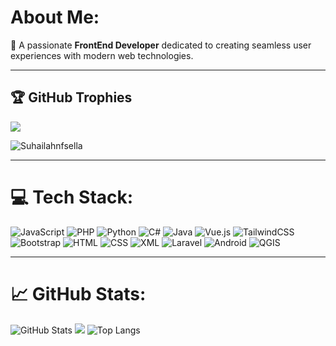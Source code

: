 # About Me:

👋 A passionate **FrontEnd Developer** dedicated to creating seamless user experiences with modern web technologies.

---

## 🏆 GitHub Trophies

![](https://github-profile-trophy.vercel.app/?username=Suhailahnfsella&theme=tokyonight&no-frame=false&no-bg=false&margin-w=4)

<p align="left"> <img src="https://komarev.com/ghpvc/?username=Suhailahnfsella&label=Profile%20views&color=0000FF&style=for-the-badge" alt="Suhailahnfsella" /> </p>

---

# 💻 Tech Stack:
![JavaScript](https://img.shields.io/badge/javascript-%23323330.svg?style=for-the-badge&logo=javascript&logoColor=%23F7DF1E)  ![PHP](https://img.shields.io/badge/php-%23777BB4.svg?style=for-the-badge&logo=php&logoColor=white)  ![Python](https://img.shields.io/badge/python-3670A0?style=for-the-badge&logo=python&logoColor=ffdd54)  ![C#](https://img.shields.io/badge/c%23-%23239120.svg?style=for-the-badge&logo=csharp&logoColor=white)  ![Java](https://img.shields.io/badge/java-%23ED8B00.svg?style=for-the-badge&logo=openjdk&logoColor=white)  ![Vue.js](https://img.shields.io/badge/vuejs-%2335495e.svg?style=for-the-badge&logo=vue-dot-js&logoColor=%234FC08D)  ![TailwindCSS](https://img.shields.io/badge/tailwindcss-%2338B2AC.svg?style=for-the-badge&logo=tailwind-css&logoColor=white)  ![Bootstrap](https://img.shields.io/badge/bootstrap-%23563D7C.svg?style=for-the-badge&logo=bootstrap&logoColor=white)  ![HTML](https://img.shields.io/badge/html5-%23E34F26.svg?style=for-the-badge&logo=html5&logoColor=white)  ![CSS](https://img.shields.io/badge/css3-%231572B6.svg?style=for-the-badge&logo=css3&logoColor=white)  ![XML](https://img.shields.io/badge/xml-%23f0db4f.svg?style=for-the-badge&logo=xml&logoColor=white)  ![Laravel](https://img.shields.io/badge/laravel-%23FF2D20.svg?style=for-the-badge&logo=laravel&logoColor=white)  ![Android](https://img.shields.io/badge/android-%233DDC84.svg?style=for-the-badge&logo=android&logoColor=white)  ![QGIS](https://img.shields.io/badge/qgis-%234C771F.svg?style=for-the-badge&logo=qgis&logoColor=white)

---

# 📈 GitHub Stats:

![GitHub Stats](https://github-readme-stats.vercel.app/api?username=Suhailahnfsella&show_icons=true&theme=tokyonight)
![](https://github-readme-streak-stats.herokuapp.com/?user=Suhailahnfsella&theme=tokyonight&hide_border=false)
![Top Langs](https://github-readme-stats.vercel.app/api/top-langs/?username=Suhailahnfsella&layout=compact&theme=tokyonight)
